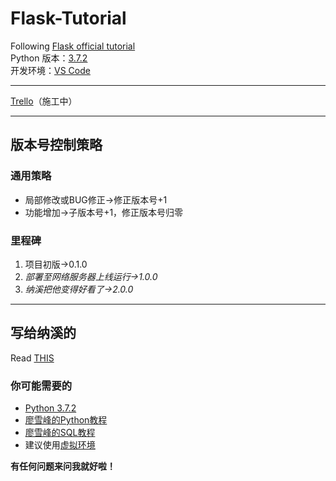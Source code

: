 # Flask-Tutorial
Following [Flask official tutorial](https://dormousehole.readthedocs.io/en/latest/tutorial/index.html)  
Python 版本：[3.7.2](https://www.python.org/ftp/python/3.7.2/python-3.7.2.exe)  
开发环境：[VS Code](https://code.visualstudio.com/)  
***
[Trello](https://trello.com/b/AEi6PjIX)（施工中）
***
## 版本号控制策略
### 通用策略
+ 局部修改或BUG修正→修正版本号+1
+ 功能增加→子版本号+1，修正版本号归零
### 里程碑
1. 项目初版→0.1.0
2. *部署至网络服务器上线运行→1.0.0*
3. *纳溪把他变得好看了→2.0.0*
***
## 写给纳溪的
Read [THIS](https://dormousehole.readthedocs.io/en/latest/tutorial/tests.html)  
### 你可能需要的
+ [Python 3.7.2](https://www.python.org/ftp/python/3.7.2/python-3.7.2.exe)
+ [廖雪峰的Python教程](https://www.liaoxuefeng.com/wiki/0014316089557264a6b348958f449949df42a6d3a2e542c000)
+ [廖雪峰的SQL教程](https://www.liaoxuefeng.com/wiki/001508284671805d39d23243d884b8b99f440bfae87b0f4000)
+ 建议使用[虚拟环境](https://dormousehole.readthedocs.io/en/latest/installation.html#id4)  

**有任何问题来问我就好啦！**  
